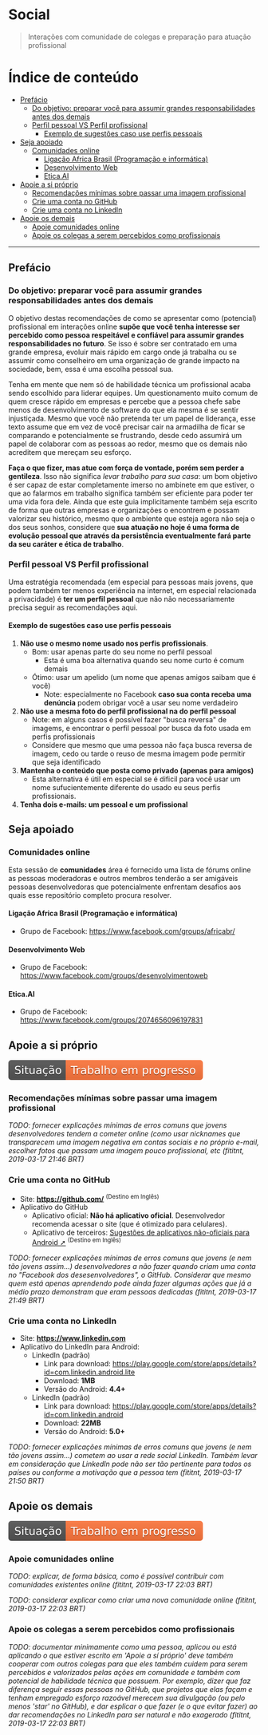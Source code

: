 # Social

> Interações com comunidade de colegas e preparação para atuação profissional

# Índice de conteúdo

<!-- TOC depthFrom:2 depthTo:5 -->

- [Prefácio](#prefácio)
    - [Do objetivo: preparar você para assumir grandes responsabilidades antes dos demais](#do-objetivo-preparar-você-para-assumir-grandes-responsabilidades-antes-dos-demais)
    - [Perfil pessoal VS Perfil profissional](#perfil-pessoal-vs-perfil-profissional)
        - [Exemplo de sugestões caso use perfis pessoais](#exemplo-de-sugestões-caso-use-perfis-pessoais)
- [Seja apoiado](#seja-apoiado)
    - [Comunidades online](#comunidades-online)
        - [Ligação Africa Brasil (Programação e informática)](#ligação-africa-brasil-programação-e-informática)
        - [Desenvolvimento Web](#desenvolvimento-web)
        - [Etica.AI](#eticaai)
- [Apoie a si próprio](#apoie-a-si-próprio)
    - [Recomendações mínimas sobre passar uma imagem profissional](#recomendações-mínimas-sobre-passar-uma-imagem-profissional)
    - [Crie uma conta no GitHub](#crie-uma-conta-no-github)
    - [Crie uma conta no LinkedIn](#crie-uma-conta-no-linkedin)
- [Apoie os demais](#apoie-os-demais)
    - [Apoie comunidades online](#apoie-comunidades-online)
    - [Apoie os colegas a serem percebidos como profissionais](#apoie-os-colegas-a-serem-percebidos-como-profissionais)

<!-- /TOC -->

---

## Prefácio

### Do objetivo: preparar você para assumir grandes responsabilidades antes dos demais
O objetivo destas recomendações de como se apresentar como (potencial)
profissional em interações online **supõe que você tenha interesse ser percebido
como pessoa respeitável e confiável para assumir grandes responsabilidades no
futuro**. Se isso é sobre ser contratado em uma grande empresa, evoluir mais
rápido em cargo onde já trabalha ou se assumir como conselheiro em uma
organização de grande impacto na sociedade, bem, essa é uma escolha pessoal sua.

Tenha em mente que nem só de habilidade técnica um profissional acaba sendo
escolhido para liderar equipes. Um questionamento muito comum de quem cresce
rápido em empresas e percebe que a pessoa chefe sabe menos de desenvolvimento de
software do que ela mesma é se sentir injustiçada. Mesmo que você não pretenda
ter um papel de liderança, esse texto assume que em vez de você precisar cair
na armadilha de ficar se comparando e potencialmente se frustrando, desde cedo
assumirá um papel de colaborar com as pessoas ao redor, mesmo que os demais
não acreditem que mereçam seu esforço.

**Faça o que fizer, mas atue com força de vontade, porém sem perder a gentileza**.
Isso não significa _levar trabalho para sua casa_: um bom objetivo é ser capaz de
estar completamente imerso no ambinete em que estiver, o que ao falarmos em trabalho
significa também ser eficiente para poder ter uma vida fora dele.
Ainda que este guia implicitamente também seja escrito de forma que outras
empresas e organizações o encontrem e possam valorizar seu histórico, mesmo que
o ambiente que esteja agora não seja o dos seus sonhos, considere que **sua
atuação no hoje é uma forma de evolução pessoal que através da persistência
eventualmente fará parte da seu caráter e ética de trabalho**.

### Perfil pessoal VS Perfil profissional

Uma estratégia recomendada (em especial para pessoas mais jovens, que podem
também ter menos experiência na internet, em especial relacionada a privacidade)
é **ter um perfil pessoal** que não não necessariamente precisa seguir as
recomendações aqui.

#### Exemplo de sugestões caso use perfis pessoais

1. **Não use o mesmo nome usado nos perfis profissionais**.
    - Bom: usar apenas parte do seu nome no perfil pessoal
        - Esta é uma boa alternativa quando seu nome curto é comum demais
    - Ótimo: usar um apelido (um nome que apenas amigos saibam que é você)
        - Note: especialmente no Facebook **caso sua conta receba uma
          denúncia** podem obrigar você a usar seu nome verdadeiro
2. **Não use a mesma foto do perfil profissional na do perfil pessoal**
    - Note: em alguns casos é possível fazer "busca reversa" de imagems, e
    encontrar o perfil pessoal por busca da foto usada em perfis profissionais
    - Considere que mesmo que uma pessoa não faça busca reversa de imagem, cedo
      ou tarde o reuso de mesma imagem pode permitir que seja identificado
3. **Mantenha o conteúdo que posta como privado (apenas para amigos)**
    - Esta alternativa é útil em especial se é dificil para você usar um nome
      sufucientemente diferente do usado eu seus perfis profissionais.
4. **Tenha dois e-mails: um pessoal e um profissional**

<!--
4. **(Caso haja opção) desative exibição publica de quem são seus amigos**
-->

## Seja apoiado

### Comunidades online
Esta sessão de **comunidades** área é fornecido uma lista de fórums online as
pessoas moderadoras e outros membros tenderão a ser amigáveis pessoas
desenvolvedoras que potencialmente enfrentam desafios aos quais esse repositório
completo procura resolver.

#### Ligação Africa Brasil (Programação e informática)
- Grupo de Facebook: <https://www.facebook.com/groups/africabr/>

#### Desenvolvimento Web
- Grupo de Facebook: <https://www.facebook.com/groups/desenvolvimentoweb>

#### Etica.AI
- Grupo de Facebook: <https://www.facebook.com/groups/2074656096197831>

## Apoie a si próprio

![Situação: Trabalho em progresso](../imagens/badges/status-work-in-progress.svg)

### Recomendações mínimas sobre passar uma imagem profissional

_TODO: fornecer explicações mínimas de erros comuns que jovens desenvolvedores
tendem a cometer online (como usar nicknames que transparecem uma imagem
negativa em contas sociais e no próprio e-mail, escolher fotos que passam uma imagem pouco profissional, etc (fititnt, 2019-03-17 21:46 BRT)_

### Crie uma conta no GitHub

- Site: **<https://github.com/>**  <sup>(Destino em Inglês)</sup>
- Aplicativo do GitHub
  - Aplicativo oficial: **Não há aplicativo oficial**. Desenvolvedor recomenda acessar o site (que é otimizado para celulares).
  - Aplicativo de terceiros: [Sugestões de aplicativos não-oficiais para Android  ➚](https://livablesoftware.com/mobile-apps-git-github-android-iphone/) <sup>(Destino em Inglês)</sup>

_TODO: fornecer explicações mínimas de erros comuns que jovens (e nem tão
jovens assim...) desenvolvedores a não fazer quando criam uma conta no
"Facebook dos desesenvolvedores", o GitHub. Considerar que mesmo quem está
apenas aprendendo pode ainda fazer algumas ações que já a médio prazo
demonstram que eram pessoas dedicadas (fititnt, 2019-03-17 21:49 BRT)_

### Crie uma conta no LinkedIn
- Site: **<https://www.linkedin.com>**
- Aplicativo do LinkedIn para Android:
  - LinkedIn (padrão)
    - Link para download: <https://play.google.com/store/apps/details?id=com.linkedin.android.lite>
    - Download: **1MB**
    - Versão do Android: **4.4+**
  - LinkedIn (padrão)
    - Link para download: <https://play.google.com/store/apps/details?id=com.linkedin.android>
    - Download: **22MB**
    - Versão do Android: **5.0+**

_TODO: fornecer explicações mínimas de erros comuns que jovens (e nem tão
jovens assim...) cometem ao usar a rede social LinkedIn. Também levar em
consideração que LinkedIn pode não ser tão pertinente para todos os países
ou conforme a motivação que a pessoa tem (fititnt, 2019-03-17 21:50 BRT)_

## Apoie os demais

![Situação: Trabalho em progresso](../imagens/badges/status-work-in-progress.svg)

### Apoie comunidades online

_TODO: explicar, de forma básica, como é possível contribuir com comunidades
existentes online (fititnt, 2019-03-17 22:03 BRT)_

_TODO: considerar explicar como criar uma nova comunidade online (fititnt, 2019-03-17 22:03 BRT)_

### Apoie os colegas a serem percebidos como profissionais

_TODO: documentar minimamente como uma pessoa, aplicou ou está aplicando o que 
estiver escrito em 'Apoie a sí próprio' deve também cooperar com outros colegas
para que eles também cuidem para serem percebidos e valorizados pelas ações em
comunidade e também com potencial de habilidade técnica que possuem. Por
exemplo, dizer que faz diferença seguir essas pessoas no GitHub, que projetos
que elas façam e tenham empregado esforço razoável merecem sua divulgação (ou
pelo menos 'star' no GitHub), e dar esplicar o que fazer (e o que evitar fazer)
ao dar recomendações no LinkedIn para ser natural e não exagerado (fititnt, 2019-03-17 22:03 BRT)_